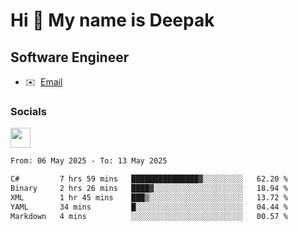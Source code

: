 Hi 👋 My name is Deepak
=======================

Software Engineer
-----------------
* ✉️  [Email](mailto:kumar.neu19@gmail.com)


### Socials

<p align="left"><a href="https://www.linkedin.com/in/deepak94kumar" target="_blank" rel="noreferrer"><img src="https://raw.githubusercontent.com/danielcranney/readme-generator/main/public/icons/socials/linkedin.svg" width="32" height="32" /></a></p>

<!--START_SECTION:waka-->

```txt
From: 06 May 2025 - To: 13 May 2025

C#         7 hrs 59 mins   ███████████████▓░░░░░░░░░   62.20 %
Binary     2 hrs 26 mins   ████▓░░░░░░░░░░░░░░░░░░░░   18.94 %
XML        1 hr 45 mins    ███▒░░░░░░░░░░░░░░░░░░░░░   13.72 %
YAML       34 mins         █░░░░░░░░░░░░░░░░░░░░░░░░   04.44 %
Markdown   4 mins          ░░░░░░░░░░░░░░░░░░░░░░░░░   00.57 %
```

<!--END_SECTION:waka-->

